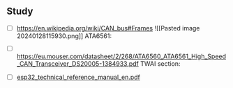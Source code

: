 ## Study
- [ ] https://en.wikipedia.org/wiki/CAN_bus#Frames
![[Pasted image 20240128115930.png]]
ATA6561:
- [ ] https://eu.mouser.com/datasheet/2/268/ATA6560_ATA6561_High_Speed_CAN_Transceiver_DS20005-1384933.pdf
TWAI section:
- [ ] [esp32_technical_reference_manual_en.pdf](file:///run/media/jakub/DATA/Jakub/Dokumenty/VUT/OneDrive%20-%20Vysoké%20učení%20technické%20v%20Brně/Bakalarka/Materiály/Datasheets/ESP/esp32_technical_reference_manual_en.pdf)

